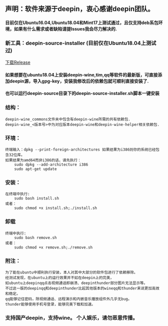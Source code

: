 ## 声明：软件来源于deepin，衷心感谢deepin团队。
#### 目前仅在Ubuntu16.04,Ubuntu18.04和Mint17上测试通过，且仅支持deb系包环境，如果有什么需求或者缺陷请提Issues我会尽力解决的.
### 新工具：deepin-source-installer (目前仅在Ubuntu18.04上测试过)
[下载Release](https://github.com/InNoob/deepin-wine-installer/releases)
#### 如果想要在ubuntu18.04上安装deepin-wine,tim,qq等软件的最新版，可直接添加deepin源，导入gpg-key，安装我修改后的依赖包就可顺利直接安装了.
#### 也可以运行deepin-source目录下的deepin-source-installer.sh脚本一键安装
### 结构：
	deepin-wine_commons文件夹中包含有deepin-wine所需的共有依赖包.
	deepin-wine_<版本号>中为对应版本deepin-wine和deepin-wine-helper相关依赖包.

### 环境：
	终端输入：dpkg --print-foreign-architectures 如果结果为i386则你的系统已经包含32位库。
	如果结果为amd64而非i386的话，请先执行：
		sudo dpkg --add-architecture i386
		sudo apt-get update

### 安装：
	在终端中执行:
		sudo bash install.sh
	或者：
		sudo chmod +x install.sh;./install.sh

### 卸载
	终端中执行:
		sudo bash remove.sh
	或者：
		sudo chmod +x remove.sh;./remove.sh

### 附注：
	为了能在ubuntu中顺利执行安装，本人对其中大部分的软件包进行了依赖移除。
	经测试发现，在ubuntu上的运行效果并不如在deepin上的完美，
	如ubuntu上deepinqq点击视频通话即崩溃、deepinthunder部分图片无法显示等。
	不过这一版的deepinqq和deepinthunder比起其他版本的wineqq和thunder来说更加高效和稳定。
	qq能够记住密码，除视频通话、远程演示和内嵌音乐播放组件外几乎无bug。
	thunder能够使用手机号登录，能够完美下载和加速。

### 支持国产deepin，支持wine。 个人娱乐，请勿恶意传播。
